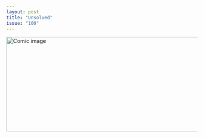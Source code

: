 ```yaml
---
layout: post
title: "Unsolved"
issue: "100"
---
```

<img src="{{ site.url }}/comics/100.png" title="1. Robots from thousands of years in the future / 2. No / 3. Stock brokers / 4. 42 / 5. The lawn" alt="Comic image" width="780px" height="250px"/>

